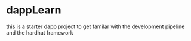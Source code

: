 # dappLearn

this is a starter dapp project to get familar with the development pipeline and the hardhat framework
